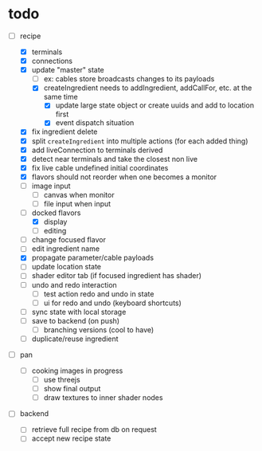 # todo

- [ ] recipe

  - [x] terminals
  - [x] connections
  - [x] update "master" state
    - [ ] ex: cables store broadcasts changes to its payloads
    - [x] createIngredient needs to addIngredient, addCallFor, etc. at the same time
      - [x] update large state object or create uuids and add to location first
      - [x] event dispatch situation
  - [x] fix ingredient delete
  - [x] split `createIngredient` into multiple actions (for each added thing)
  - [x] add liveConnection to terminals derived
  - [x] detect near terminals and take the closest non live
  - [x] fix live cable undefined initial coordinates
  - [x] flavors should not reorder when one becomes a monitor
  - [ ] image input
    - [ ] canvas when monitor
    - [ ] file input when input
  - [ ] docked flavors
    - [x] display
    - [ ] editing
  - [ ] change focused flavor
  - [ ] edit ingredient name
  - [x] propagate parameter/cable payloads
  - [ ] update location state
  - [ ] shader editor tab (if focused ingredient has shader)
  - [ ] undo and redo interaction
    - [ ] test action redo and undo in state
    - [ ] ui for redo and undo (keyboard shortcuts)
  - [ ] sync state with local storage
  - [ ] save to backend (on push)
    - [ ] branching versions (cool to have)
  - [ ] duplicate/reuse ingredient

- [ ] pan

  - [ ] cooking images in progress
      - [ ] use threejs
      - [ ] show final output
      - [ ] draw textures to inner shader nodes

- [ ] backend
  - [ ] retrieve full recipe from db on request
  - [ ] accept new recipe state
